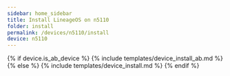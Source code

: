 ```yaml
---
sidebar: home_sidebar
title: Install LineageOS on n5110
folder: install
permalink: /devices/n5110/install
device: n5110
---
```

{% if device.is_ab_device %}
{% include templates/device_install_ab.md %}
{% else %}
{% include templates/device_install.md %}
{% endif %}
